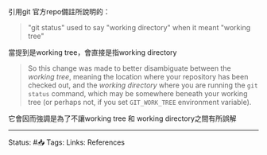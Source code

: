 
引用git 官方repo備註所說明的：

> "git status" used to say "working directory" when it meant "working tree"

當提到是working tree，會直接是指working directory


> So this change was made to better disambiguate between the _working tree_, meaning the location where your repository has been checked out, and the _working directory_ where you are running the `git status` command, which may be somewhere beneath your working tree (or perhaps not, if you set `GIT_WORK_TREE` environment variable).

它會因而強調是為了不讓working tree 和 working directory之間有所誤解

---
Status: #📥 
Tags:
Links:
References
